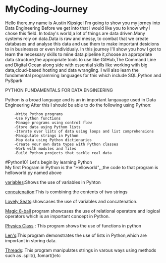 # MyCoding-Journey
Hello there,my name is Austin Kipsigei I'm going to show you my jorney into Data Engineering 
Before we get into that I would like you to know why I chose this field.
In today's world,a lot of things are data driven.Many systems rely on data.Data is raw and messy,
to combat that we create databases and analyse this data and use them to make important desicions to in businesses or even individualy.
In this journey I'll show you how I got to learn the necessary skills to mine data,pipeline it,choose an appropriate data structure,the appropriate tools to use like GitHub,The Command Line and Digital Ocean along side with essential skills like working with big data,cloud-based hosting
and data wrangling.
I will also learn the fundamental programming languages for this which include SQL,Python and PySpark

 PYTHON FUNDAMENTALS FOR DATA ENGINEERING
 
 Python is a broad language and is an in important langauage used in Data Engineering
     After this I should be able to do the following using Python:
        
        -Write Python programs
        -Use Python functions
        -Manage programs using control flow
        -Store data using Python lists
        -Iterate over lists of data using loops and list comprehensions
        -Manipulate strings in Python
        -Map data using Python dictionaries
        -Create your own data types with Python classes
        -Work with modules and files
        -Build Python projects that tackle real data



#Python101
Let's begin by learning Python              
  My first Program in Python is the "Helloworld",,,the code to that program is helloworld.py named above

<a href = "https://github.com/AustinKipsigei/MyCoding-Journey/blob/main/variables.py">variables</a>:Shows the use of variables in Pyhton

<a href = "https://github.com/AustinKipsigei/MyCoding-Journey/blob/main/concatenation.py">concatenation</a>:This is combining the contents of two strings

<a href = "https://github.com/AustinKipsigei/MyCoding-Journey/blob/main/lovelyseats.py">Lovely Seats</a>:showcases the use of variables and concatenation.

<a href = "https://github.com/AustinKipsigei/MyCoding-Journey/blob/main/Magic%208-ball.py">Magic 8-ball</a> 
program showcases the use of relational operatore and logical operators which is an important concept in Python.

<a href = "https://github.com/AustinKipsigei/MyCoding-Journey/blob/main/Physics%20class.py">Physics Class</a> : This program  shows the use of functions in python

<a href = "https://github.com/AustinKipsigei/MyCoding-Journey/blob/main/Len's%20slice.py">Len's</a>:This program demonstrates the use of lists in Python,which are important in storing data.

<a href = "https://github.com/AustinKipsigei/MyCoding-Journey/blob/main/threads.py">Threads</a>: This program manipulates strings in varous ways using methods such as .split(),.fomart()etc


